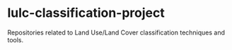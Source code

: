 # lulc-classification-project
Repositories related to Land Use/Land Cover classification techniques and tools.
